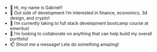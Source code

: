 - 👋 Hi, my name is Gabriel!!
- 👀 Out side of development I’m interested in finance, economics, 3d design, and crypto!
- 🌱 I’m currently taking to full stack development bootcamp course at emeritus! 
- 💞️ I’m looking to collaborate on anything that can help build my overall portfolio!
- 📫 Shoot me a message! Lets do something amazing! 

<!---
gdossantos97/gdossantos97 is a ✨ special ✨ repository because its `README.md` (this file) appears on your GitHub profile.
You can click the Preview link to take a look at your changes.
--->
